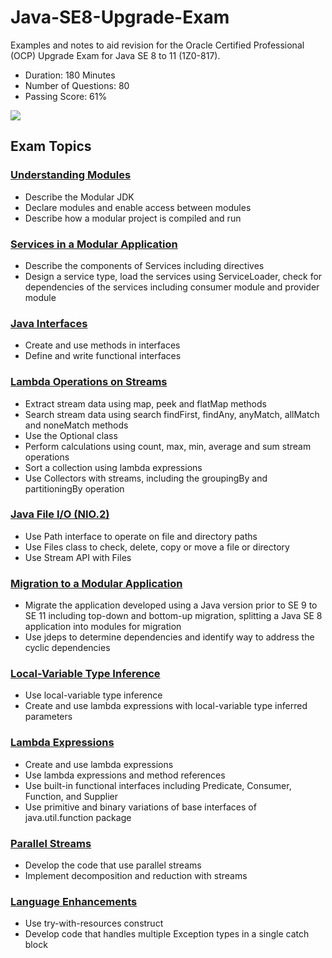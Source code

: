 # Java-SE8-Upgrade-Exam
Examples and notes to aid revision for the Oracle Certified Professional (OCP) Upgrade Exam for Java SE 8 to 11 (1Z0-817).


- Duration:	180 Minutes
- Number of Questions:	80
- Passing Score:	61%

<a href="https://education.oracle.com/upgrade-java-se-7-to-java-se-8-ocp-programmer/pexam_1Z0-810" ><img src="https://raw.githubusercontent.com/rysharprules/Java-SE8-Upgrade-Exam/master/ocp_logo.gif" /></a>

## Exam Topics

### [Understanding Modules](https://github.com/rysharprules/Java-SE11-Upgrade-Exam/tree/master/src/ocp/study/part1)
- Describe the Modular JDK
- Declare modules and enable access between modules
- Describe how a modular project is compiled and run

### [Services in a Modular Application](https://github.com/rysharprules/Java-SE11-Upgrade-Exam/tree/master/src/ocp/study/part2)
- Describe the components of Services including directives
- Design a service type, load the services using ServiceLoader, check for dependencies of the services including consumer module and provider module

### [Java Interfaces](https://github.com/rysharprules/Java-SE11-Upgrade-Exam/tree/master/src/ocp/study/part3)
- Create and use methods in interfaces
- Define and write functional interfaces

### [Lambda Operations on Streams](https://github.com/rysharprules/Java-SE11-Upgrade-Exam/tree/master/src/ocp/study/part4)
- Extract stream data using map, peek and flatMap methods
- Search stream data using search findFirst, findAny, anyMatch, allMatch and noneMatch methods
- Use the Optional class
- Perform calculations using count, max, min, average and sum stream operations
- Sort a collection using lambda expressions
- Use Collectors with streams, including the groupingBy and partitioningBy operation

### [Java File I/O (NIO.2)](https://github.com/rysharprules/Java-SE11-Upgrade-Exam/tree/master/src/ocp/study/part5)
- Use Path interface to operate on file and directory paths
- Use Files class to check, delete, copy or move a file or directory
- Use Stream API with Files

### [Migration to a Modular Application](https://github.com/rysharprules/Java-SE11-Upgrade-Exam/tree/master/src/ocp/study/part6)
- Migrate the application developed using a Java version prior to SE 9 to SE 11 including top-down and bottom-up migration, splitting a Java SE 8 application into modules for migration
- Use jdeps to determine dependencies and identify way to address the cyclic dependencies

### [Local-Variable Type Inference](https://github.com/rysharprules/Java-SE11-Upgrade-Exam/tree/master/src/ocp/study/part7)
- Use local-variable type inference
- Create and use lambda expressions with local-variable type inferred parameters

### [Lambda Expressions](https://github.com/rysharprules/Java-SE11-Upgrade-Exam/tree/master/src/ocp/study/part8)
- Create and use lambda expressions
- Use lambda expressions and method references
- Use built-in functional interfaces including Predicate, Consumer, Function, and Supplier
- Use primitive and binary variations of base interfaces of java.util.function package

### [Parallel Streams](https://github.com/rysharprules/Java-SE11-Upgrade-Exam/tree/master/src/ocp/study/part9)
- Develop the code that use parallel streams
- Implement decomposition and reduction with streams

### [Language Enhancements](https://github.com/rysharprules/Java-SE11-Upgrade-Exam/tree/master/src/ocp/study/part10)
- Use try-with-resources construct
- Develop code that handles multiple Exception types in a single catch block
